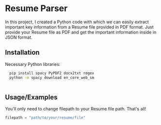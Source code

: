
# Resume Parser

In this project, I created a Python code with which we can easily extract important key information from a Resume file provided in PDF format. Just provide your Resume file as PDF and get the important information inside in JSON format.


## Installation

Necessary Python libraries:

```bash
  pip install spacy PyPDF2 docx2txt regex
  python -m spacy download en_core_web_sm
  
```
    

## Usage/Examples

You'll only need to change filepath to your Resume file path. That's all!

```javascript
filepath = "path/to/your/resume/file"
```

